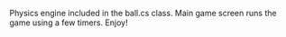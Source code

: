 Physics engine included in the ball.cs class. Main game screen runs the game using a few timers. Enjoy!
